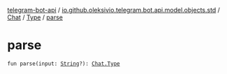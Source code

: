 [telegram-bot-api](../../../index.md) / [io.github.oleksivio.telegram.bot.api.model.objects.std](../../index.md) / [Chat](../index.md) / [Type](index.md) / [parse](./parse.md)

# parse

`fun parse(input: `[`String`](https://kotlinlang.org/api/latest/jvm/stdlib/kotlin/-string/index.html)`?): `[`Chat.Type`](index.md)